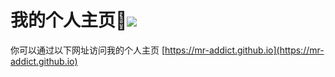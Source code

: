 <h1>我的个人主页👻<img src="https://github.com/MR-Addict/mr-addict.github.io/actions/workflows/gh-pages.yml/badge.svg" />
</h1>

你可以通过以下网址访问我的个人主页 [https://mr-addict.github.io](https://mr-addict.github.io)
